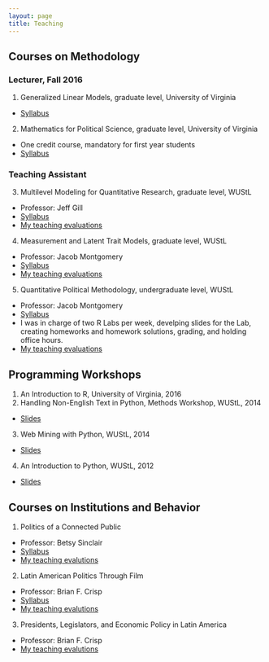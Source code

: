 ```yaml
---
layout: page
title: Teaching
---
```



## Courses on Methodology

### Lecturer, Fall 2016

1. Generalized Linear Models, graduate level, University of Virginia
  - [Syllabus](https://graduate.artsci.wustl.edu/files/graduatepages/imce/constanza/schibber_mle.pdf)

2. Mathematics for Political Science, graduate level, University of Virginia 
  - One credit course, mandatory for first year students
  - [Syllabus](https://graduate.artsci.wustl.edu/files/graduatepages/imce/constanza/syllabusfall2016_math_social_sciences.pdf)

### Teaching Assistant

3. Multilevel Modeling for Quantitative Research, graduate level, WUStL
  - Professor: Jeff Gill
  - [Syllabus](http://pages.wustl.edu/jgill/multilevel-modeling)
  - [My teaching evaluations](https://graduate.artsci.wustl.edu/files/graduatepages/imce/constanza/evals.pdf)

4. Measurement and Latent Trait Models, graduate level, WUStL
  - Professor: Jacob Montgomery
  - [Syllabus](https://pages.wustl.edu/montgomery/teaching/measurement-models)
  - [My teaching evaluations](https://graduate.artsci.wustl.edu/files/graduatepages/imce/constanza/evals.pdf)

5. Quantitative Political Methodology, undergraduate level, WUStL
  - Professor: Jacob Montgomery
  - [Syllabus](http://pages.wustl.edu/montgomery/qpm)
  - I was in charge of two R Labs per week, develping slides for the Lab, creating homeworks and homework solutions, grading, and holding office hours.
  - [My teaching evaluations](https://graduate.artsci.wustl.edu/files/graduatepages/imce/constanza/evals.pdf)

## Programming Workshops

1. An Introduction to R, University of Virginia, 2016
2. Handling Non-English Text in Python, Methods Workshop, WUStL, 2014
  - [Slides](https://graduate.artsci.wustl.edu/files/graduatepages/imce/constanza/cfs_methodsworkshop_python.pdf)

3. Web Mining with Python, WUStL, 2014
  - [Slides](https://graduate.artsci.wustl.edu/files/graduatepages/imce/constanza/cfs_python_2014.pdf)
  
4. An Introduction to Python, WUStL, 2012
  - [Slides](https://graduate.artsci.wustl.edu/files/graduatepages/imce/constanza/intro_to_python.pdf)

## Courses on Institutions and Behavior

1. Politics of a Connected Public
  - Professor: Betsy Sinclair
  - [Syllabus](https://graduate.artsci.wustl.edu/files/graduatepages/imce/constanza/sinclairsyllabus_connectedpolitics2.pdf)
  - [My teaching evalutions](https://graduate.artsci.wustl.edu/files/graduatepages/imce/constanza/evals.pdf)

2. Latin American Politics Through Film 
  - Professor: Brian F. Crisp
  - [Syllabus](https://graduate.artsci.wustl.edu/files/graduatepages/imce/constanza/4331syllabus_revised.pdf)
  - [My teaching evalutions](https://graduate.artsci.wustl.edu/files/graduatepages/imce/constanza/evals.pdf)

3. Presidents, Legislators, and Economic Policy in Latin America
  - Professor: Brian F. Crisp
  - [My teaching evalutions](https://graduate.artsci.wustl.edu/files/graduatepages/imce/constanza/evals.pdf)

